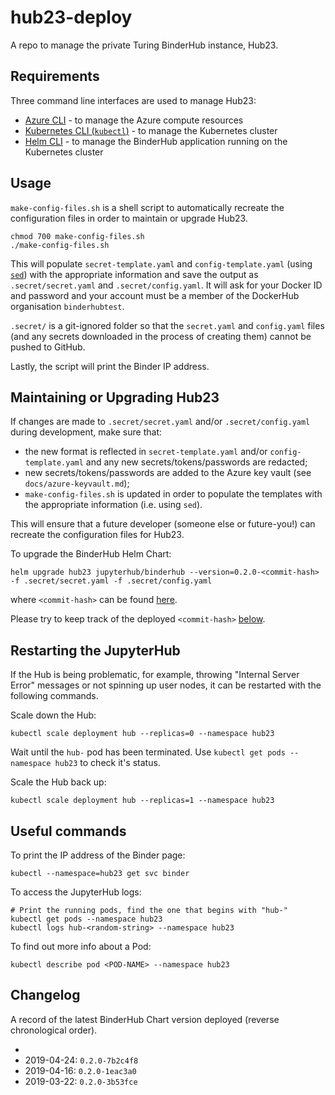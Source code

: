 # hub23-deploy

A repo to manage the private Turing BinderHub instance, Hub23.

## Requirements

Three command line interfaces are used to manage Hub23:

* [Azure CLI](https://docs.microsoft.com/en-us/cli/azure/install-azure-cli?view=azure-cli-latest) - to manage the Azure compute resources
* [Kubernetes CLI (`kubectl`)](https://kubernetes.io/docs/tasks/tools/install-kubectl/#install-kubectl) - to manage the Kubernetes cluster
* [Helm CLI](https://helm.sh/docs/using_helm/#installing-helm) - to manage the BinderHub application running on the Kubernetes cluster

## Usage

`make-config-files.sh` is a shell script to automatically recreate the configuration files in order to maintain or upgrade Hub23.

```
chmod 700 make-config-files.sh
./make-config-files.sh
```

This will populate `secret-template.yaml` and `config-template.yaml` (using [`sed`](http://www.grymoire.com/Unix/Sed.html)) with the appropriate information and save the output as `.secret/secret.yaml` and `.secret/config.yaml`. It will ask for your Docker ID and password and your account must be a member of the DockerHub organisation `binderhubtest`.

`.secret/` is a git-ignored folder so that the `secret.yaml` and `config.yaml` files (and any secrets downloaded in the process of creating them) cannot be pushed to GitHub.

Lastly, the script will print the Binder IP address.

## Maintaining or Upgrading Hub23

If changes are made to `.secret/secret.yaml` and/or `.secret/config.yaml` during development, make sure that:
* the new format is reflected in `secret-template.yaml` and/or `config-template.yaml` and any new secrets/tokens/passwords are redacted;
* new secrets/tokens/passwords are added to the Azure key vault (see `docs/azure-keyvault.md`);
* `make-config-files.sh` is updated in order to populate the templates with the appropriate information (i.e. using `sed`).

This will ensure that a future developer (someone else or future-you!) can recreate the configuration files for Hub23.

To upgrade the BinderHub Helm Chart:
```
helm upgrade hub23 jupyterhub/binderhub --version=0.2.0-<commit-hash> -f .secret/secret.yaml -f .secret/config.yaml
```
where `<commit-hash>` can be found [here](https://jupyterhub.github.io/helm-chart/#development-releases-binderhub).

Please try to keep track of the deployed `<commit-hash>` [below](#changelog).

## Restarting the JupyterHub

If the Hub is being problematic, for example, throwing "Internal Server Error" messages or not spinning up user nodes, it can be restarted with the following commands.

Scale down the Hub:
```
kubectl scale deployment hub --replicas=0 --namespace hub23
```

Wait until the `hub-` pod has been terminated.
Use `kubectl get pods --namespace hub23` to check it's status.

Scale the Hub back up:
```
kubectl scale deployment hub --replicas=1 --namespace hub23
```

## Useful commands

To print the IP address of the Binder page:
```
kubectl --namespace=hub23 get svc binder
```

To access the JupyterHub logs:
```
# Print the running pods, find the one that begins with "hub-"
kubectl get pods --namespace hub23
kubectl logs hub-<random-string> --namespace hub23
```

To find out more info about a Pod:
```
kubectl describe pod <POD-NAME> --namespace hub23
```

## Changelog

A record of the latest BinderHub Chart version deployed (reverse chronological order).

*
* 2019-04-24: `0.2.0-7b2c4f8`
* 2019-04-16: `0.2.0-1eac3a0`
* 2019-03-22: `0.2.0-3b53fce`

